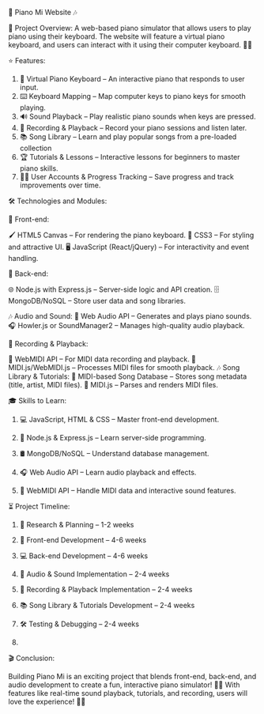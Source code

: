 
🎹 Piano Mi Website 🎶

🎯 Project Overview:
A web-based piano simulator that allows users to play piano using their keyboard. The website will feature a virtual piano keyboard, and users can interact with it using their computer keyboard. 🎼🎵

⭐ Features:

1. 🎹 Virtual Piano Keyboard – An interactive piano that responds to user input.
2. ⌨️ Keyboard Mapping – Map computer keys to piano keys for smooth playing.
3. 🔊 Sound Playback – Play realistic piano sounds when keys are pressed.
4. 🎤 Recording & Playback – Record your piano sessions and listen later.
5. 📚 Song Library – Learn and play popular songs from a pre-loaded collection
6. 🏆 Tutorials & Lessons – Interactive lessons for beginners to master piano skills.
7. 🧑‍💻 User Accounts & Progress Tracking – Save progress and track improvements over time.



🛠️ Technologies and Modules:

🎨 Front-end:

🖌️ HTML5 Canvas – For rendering the piano keyboard.
🎨 CSS3 – For styling and attractive UI.
🖥️ JavaScript (React/jQuery) – For interactivity and event handling.


🚀 Back-end:

🌐 Node.js with Express.js – Server-side logic and API creation.
🗄️ MongoDB/NoSQL – Store user data and song libraries.


🎶 Audio and Sound:
🎼 Web Audio API – Generates and plays piano sounds.
🎧 Howler.js or SoundManager2 – Manages high-quality audio playback.


🎹 Recording & Playback:

🎵 WebMIDI API – For MIDI data recording and playback.
🎼 MIDI.js/WebMIDI.js – Processes MIDI files for smooth playback.
🎶 Song Library & Tutorials:
📜 MIDI-based Song Database – Stores song metadata (title, artist, MIDI files).
🎼 MIDI.js – Parses and renders MIDI files.


🎓 Skills to Learn:

1. 💻 JavaScript, HTML & CSS – Master front-end development.
2. 🚀 Node.js & Express.js – Learn server-side programming.
3. 🛢️ MongoDB/NoSQL – Understand database management.
4. 🎧 Web Audio API – Learn audio playback and effects.

5. 🎼 WebMIDI API – Handle MIDI data and interactive sound features.

⏳ Project Timeline:

1. 📝 Research & Planning – 1-2 weeks

2. 🎨 Front-end Development – 4-6 weeks

3. 💻 Back-end Development – 4-6 weeks

4. 🎼 Audio & Sound Implementation – 2-4 weeks

5. 🎤 Recording & Playback Implementation – 2-4 weeks

6. 📚 Song Library & Tutorials Development – 2-4 weeks

7. 🛠️ Testing & Debugging – 2-4 weeks
8. 
🎬 Conclusion:

Building Piano Mi is an exciting project that blends front-end, back-end, and audio development to create a fun, interactive piano simulator! 🎹💡 With features like real-time sound playback, tutorials, and recording, users will love the experience! 🚀🔥
